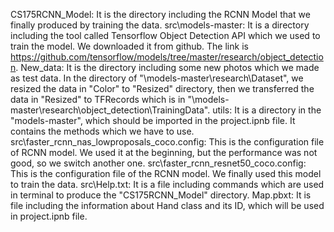 CS175RCNN_Model: It is the directory including the RCNN Model that we finally produced by training the data.
src\models-master: It is a directory including the tool called Tensorflow Object Detection API which we used to train the model. We downloaded it from github. The link is https://github.com/tensorflow/models/tree/master/research/object_detection.
New_data: It is the directory including some new photos which we made as test data. In the directory of "\models-master\research\Dataset", we resized the data in "Color" to "Resized" directory, then we transferred the data in "Resized" to TFRecords which is in "\models-master\research\object_detection\TrainingData".
utils: It is a directory in the "models-master", which should be imported in the project.ipnb file. It contains the methods which we have to use.
src\faster_rcnn_nas_lowproposals_coco.config: This is the configuration file of RCNN model. We used it at the beginning, but the performance was not good, so we switch another one.
src\faster_rcnn_resnet50_coco.config: This is the configuration file of the RCNN model. We finally used this model to train the data.
src\Help.txt: It is a file including commands which are used in terminal to produce the "CS175RCNN_Model" directory.
Map.pbxt: It is file including the information about Hand class and its ID, which will be used in project.ipnb file.
